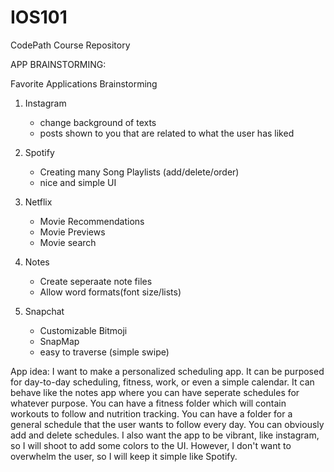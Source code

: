 # IOS101
CodePath Course Repository

APP BRAINSTORMING:

Favorite Applications Brainstorming
1) Instagram
    - change background of texts
    - posts shown to you that are related to what the user has liked

2) Spotify
    - Creating many Song Playlists (add/delete/order)
    - nice and simple UI
    
3) Netflix
    - Movie Recommendations
    - Movie Previews
    - Movie search
    
4) Notes 
    - Create seperaate note files
    - Allow word formats(font size/lists)
    
5) Snapchat
    - Customizable Bitmoji
    - SnapMap
    - easy to traverse (simple swipe)
    
    
App idea:
I want to make a personalized scheduling app. It can be purposed for day-to-day scheduling, fitness, work, or even a simple calendar. It can behave like the notes app where you can have seperate schedules for whatever purpose. You can have a fitness folder which will contain workouts to follow and nutrition tracking. You can have a folder for a general schedule that the user wants to follow every day. You can obviously add and delete schedules. I also want the app to be vibrant, like instagram, so I will shoot to add some colors to the UI. However, I don't want to overwhelm the user, so I will keep it simple like Spotify.
